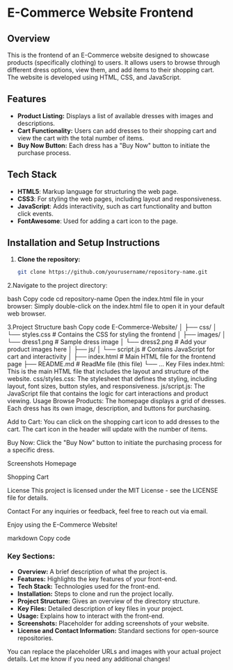 # E-Commerce Website Frontend

## Overview
This is the frontend of an E-Commerce website designed to showcase products (specifically clothing) to users. It allows users to browse through different dress options, view them, and add items to their shopping cart. The website is developed using HTML, CSS, and JavaScript.

## Features
- **Product Listing:** Displays a list of available dresses with images and descriptions.
- **Cart Functionality:** Users can add dresses to their shopping cart and view the cart with the total number of items.
- **Buy Now Button:** Each dress has a "Buy Now" button to initiate the purchase process.

## Tech Stack
- **HTML5**: Markup language for structuring the web page.
- **CSS3**: For styling the web pages, including layout and responsiveness.
- **JavaScript**: Adds interactivity, such as cart functionality and button click events.
- **FontAwesome**: Used for adding a cart icon to the page.

## Installation and Setup Instructions

1. **Clone the repository:**
   ```bash
   git clone https://github.com/yourusername/repository-name.git
2.Navigate to the project directory:

bash
Copy code
cd repository-name
Open the index.html file in your browser: Simply double-click on the index.html file to open it in your default web browser.

3.Project Structure
bash
Copy code
E-Commerce-Website/
│
├── css/
│   └── styles.css          # Contains the CSS for styling the frontend
│
├── images/
│   └── dress1.png          # Sample dress image
│   └── dress2.png          # Add your product images here
│
├── js/
│   └── script.js           # Contains JavaScript for cart and interactivity
│
├── index.html              # Main HTML file for the frontend page
├── README.md               # ReadMe file (this file)
└── ...
Key Files
index.html: This is the main HTML file that includes the layout and structure of the website.
css/styles.css: The stylesheet that defines the styling, including layout, font sizes, button styles, and responsiveness.
js/script.js: The JavaScript file that contains the logic for cart interactions and product viewing.
Usage
Browse Products: The homepage displays a grid of dresses. Each dress has its own image, description, and buttons for purchasing.

Add to Cart: You can click on the shopping cart icon to add dresses to the cart. The cart icon in the header will update with the number of items.

Buy Now: Click the "Buy Now" button to initiate the purchasing process for a specific dress.

Screenshots
Homepage

Shopping Cart

License
This project is licensed under the MIT License - see the LICENSE file for details.

Contact
For any inquiries or feedback, feel free to reach out via email.

Enjoy using the E-Commerce Website!

markdown
Copy code

### Key Sections:
- **Overview:** A brief description of what the project is.
- **Features:** Highlights the key features of your front-end.
- **Tech Stack:** Technologies used for the front-end.
- **Installation:** Steps to clone and run the project locally.
- **Project Structure:** Gives an overview of the directory structure.
- **Key Files:** Detailed description of key files in your project.
- **Usage:** Explains how to interact with the front-end.
- **Screenshots:** Placeholder for adding screenshots of your website.
- **License and Contact Information:** Standard sections for open-source repositories.

You can replace the placeholder URLs and images with your actual project details. Let me know if you need any additional changes!





